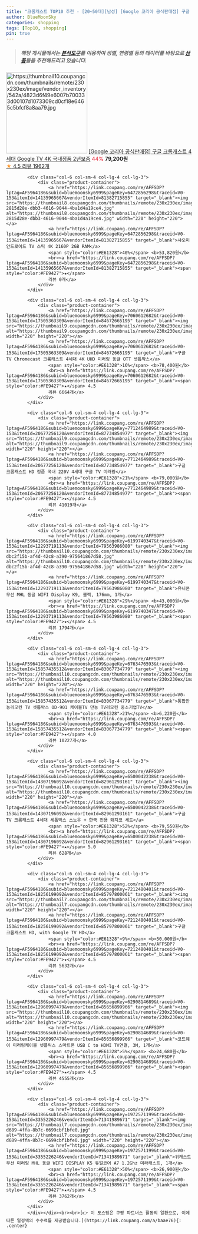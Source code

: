 ```yaml
---
title: "크롬캐스트 TOP10 추천 - [20~50대][남성] [Google 코리아 공식판매점] 구글 크롬캐스트 4세대 Google TV 4K 국내정품 2년보증"
author: BlueMoonSky
categories: shopping
tags: [Top10, shopping]
pin: true
---
```


> ##### 해당 게시물에서는 [**분석도구**](https://itemscout.io/)를 이용하여 **성별**, **연령별** 등의 데이터를 바탕으로 [**상품**](https://link.coupang.com/a/baae76)들을 추천해드리고 있습니다.
<div class="container"><div class="row">
            <div class="col-6 col-sm-4 col-lg-4 col-lg-3">
                <div class="product-container">
                    <a href="https://link.coupang.com/re/AFFSDP?lptag=AF5964186&subid=bluemoonsky6999&pageKey=7575413204&traceid=V0-153&itemId=19986904344&vendorItemId=87084980740" target="_blank"><img src="https://thumbnail10.coupangcdn.com/thumbnails/remote/230x230ex/image/vendor_inventory/542a/4823d6f49e6007b700333d00107d1073309cd0cf18e6465c5bfcf8a8aa79.jpg" alt="https://thumbnail10.coupangcdn.com/thumbnails/remote/230x230ex/image/vendor_inventory/542a/4823d6f49e6007b700333d00107d1073309cd0cf18e6465c5bfcf8a8aa79.jpg" width="220" height="220"></a>
                    <a href="https://link.coupang.com/re/AFFSDP?lptag=AF5964186&subid=bluemoonsky6999&pageKey=7575413204&traceid=V0-153&itemId=19986904344&vendorItemId=87084980740" target="_blank">[Google 코리아 공식판매점] 구글 크롬캐스트 4세대 Google TV 4K 국내정품 2년보증</a>
                    <span style="color:#E61328">44%</span> <b>79,200원</b>
                    <br><a href="https://link.coupang.com/re/AFFSDP?lptag=AF5964186&subid=bluemoonsky6999&pageKey=7575413204&traceid=V0-153&itemId=19986904344&vendorItemId=87084980740" target="_blank"><span style="color:#FE9427">★</span> 4.5
                    리뷰 1962개</a>
                </div>
            </div>
            
            <div class="col-6 col-sm-4 col-lg-4 col-lg-3">
                <div class="product-container">
                    <a href="https://link.coupang.com/re/AFFSDP?lptag=AF5964186&subid=bluemoonsky6999&pageKey=6472856298&traceid=V0-153&itemId=14135965667&vendorItemId=81382715855" target="_blank"><img src="https://thumbnail8.coupangcdn.com/thumbnails/remote/230x230ex/image/retail/images/9076909913854283-2815d28e-dbb3-4616-9044-4ba1d4a19ce4.jpg" alt="https://thumbnail8.coupangcdn.com/thumbnails/remote/230x230ex/image/retail/images/9076909913854283-2815d28e-dbb3-4616-9044-4ba1d4a19ce4.jpg" width="220" height="220"></a>
                    <a href="https://link.coupang.com/re/AFFSDP?lptag=AF5964186&subid=bluemoonsky6999&pageKey=6472856298&traceid=V0-153&itemId=14135965667&vendorItemId=81382715855" target="_blank">샤오미 안드로이드 TV 스틱 4K 2160P 2GB RAM</a>
                    <span style="color:#E61328">40%</span> <b>53,820원</b>
                    <br><a href="https://link.coupang.com/re/AFFSDP?lptag=AF5964186&subid=bluemoonsky6999&pageKey=6472856298&traceid=V0-153&itemId=14135965667&vendorItemId=81382715855" target="_blank"><span style="color:#FE9427">★</span> 
                    리뷰 0개</a>
                </div>
            </div>
            
            <div class="col-6 col-sm-4 col-lg-4 col-lg-3">
                <div class="product-container">
                    <a href="https://link.coupang.com/re/AFFSDP?lptag=AF5964186&subid=bluemoonsky6999&pageKey=7060612682&traceid=V0-153&itemId=17505363309&vendorItemId=84672665195" target="_blank"><img src="https://thumbnail9.coupangcdn.com/thumbnails/remote/230x230ex/image/vendor_inventory/8f52/7e0d48478a6608c7beb9e375c26b90691e94924fadcfa21b00d849f35ff2.jpg" alt="https://thumbnail9.coupangcdn.com/thumbnails/remote/230x230ex/image/vendor_inventory/8f52/7e0d48478a6608c7beb9e375c26b90691e94924fadcfa21b00d849f35ff2.jpg" width="220" height="220"></a>
                    <a href="https://link.coupang.com/re/AFFSDP?lptag=AF5964186&subid=bluemoonsky6999&pageKey=7060612682&traceid=V0-153&itemId=17505363309&vendorItemId=84672665195" target="_blank">구글 TV Chromecast 크롬캐스트 4세대 4K UHD 미러링 동글 OTT 셋톱박스</a>
                    <span style="color:#E61328">16%</span> <b>78,400원</b>
                    <br><a href="https://link.coupang.com/re/AFFSDP?lptag=AF5964186&subid=bluemoonsky6999&pageKey=7060612682&traceid=V0-153&itemId=17505363309&vendorItemId=84672665195" target="_blank"><span style="color:#FE9427">★</span> 4.5
                    리뷰 6664개</a>
                </div>
            </div>
            
            <div class="col-6 col-sm-4 col-lg-4 col-lg-3">
                <div class="product-container">
                    <a href="https://link.coupang.com/re/AFFSDP?lptag=AF5964186&subid=bluemoonsky6999&pageKey=7712464989&traceid=V0-153&itemId=20677256120&vendorItemId=87734854977" target="_blank"><img src="https://thumbnail9.coupangcdn.com/thumbnails/remote/230x230ex/image/vendor_inventory/df38/b066002d8818d7606d95e3aa0dca2c99bf470cc44cc027fba57e03642e82.jpg" alt="https://thumbnail9.coupangcdn.com/thumbnails/remote/230x230ex/image/vendor_inventory/df38/b066002d8818d7606d95e3aa0dca2c99bf470cc44cc027fba57e03642e82.jpg" width="220" height="220"></a>
                    <a href="https://link.coupang.com/re/AFFSDP?lptag=AF5964186&subid=bluemoonsky6999&pageKey=7712464989&traceid=V0-153&itemId=20677256120&vendorItemId=87734854977" target="_blank">구글 크롬캐스트 HD 정품 국내 220V 4세대 구글 TV 미러링</a>
                    <span style="color:#E61328">21%</span> <b>79,000원</b>
                    <br><a href="https://link.coupang.com/re/AFFSDP?lptag=AF5964186&subid=bluemoonsky6999&pageKey=7712464989&traceid=V0-153&itemId=20677256120&vendorItemId=87734854977" target="_blank"><span style="color:#FE9427">★</span> 4.5
                    리뷰 41019개</a>
                </div>
            </div>
            
            <div class="col-6 col-sm-4 col-lg-4 col-lg-3">
                <div class="product-container">
                    <a href="https://link.coupang.com/re/AFFSDP?lptag=AF5964186&subid=bluemoonsky6999&pageKey=6199740347&traceid=V0-153&itemId=12293719113&vendorItemId=79563986080" target="_blank"><img src="https://thumbnail10.coupangcdn.com/thumbnails/remote/230x230ex/image/retail/images/3827832368330131-dbc2f15b-af4d-42c8-a390-975641867d58.jpg" alt="https://thumbnail10.coupangcdn.com/thumbnails/remote/230x230ex/image/retail/images/3827832368330131-dbc2f15b-af4d-42c8-a390-975641867d58.jpg" width="220" height="220"></a>
                    <a href="https://link.coupang.com/re/AFFSDP?lptag=AF5964186&subid=bluemoonsky6999&pageKey=6199740347&traceid=V0-153&itemId=12293719113&vendorItemId=79563986080" target="_blank">유니콘 무선 MHL 동글 WIFI Display K9, 블랙, 176mm, 1개</a>
                    <span style="color:#E61328">29%</span> <b>43,000원</b>
                    <br><a href="https://link.coupang.com/re/AFFSDP?lptag=AF5964186&subid=bluemoonsky6999&pageKey=6199740347&traceid=V0-153&itemId=12293719113&vendorItemId=79563986080" target="_blank"><span style="color:#FE9427">★</span> 4.5
                    리뷰 1794개</a>
                </div>
            </div>
            
            <div class="col-6 col-sm-4 col-lg-4 col-lg-3">
                <div class="product-container">
                    <a href="https://link.coupang.com/re/AFFSDP?lptag=AF5964186&subid=bluemoonsky6999&pageKey=6763476593&traceid=V0-153&itemId=15857435512&vendorItemId=83067734779" target="_blank"><img src="https://thumbnail10.coupangcdn.com/thumbnails/remote/230x230ex/image/vendor_inventory/9333/078f4538a14f9f7071215151163a4c5f023bf48de94f0eb85cff8e6a9136.JPG" alt="https://thumbnail10.coupangcdn.com/thumbnails/remote/230x230ex/image/vendor_inventory/9333/078f4538a14f9f7071215151163a4c5f023bf48de94f0eb85cff8e6a9136.JPG" width="220" height="220"></a>
                    <a href="https://link.coupang.com/re/AFFSDP?lptag=AF5964186&subid=bluemoonsky6999&pageKey=6763476593&traceid=V0-153&itemId=15857435512&vendorItemId=83067734779" target="_blank">통합만능리모컨 TV 셋톱박스 OD-901 케이블TV 만능 TV리모컨 중소기업TV</a>
                    <span style="color:#E61328">21%</span> <b>6,220원</b>
                    <br><a href="https://link.coupang.com/re/AFFSDP?lptag=AF5964186&subid=bluemoonsky6999&pageKey=6763476593&traceid=V0-153&itemId=15857435512&vendorItemId=83067734779" target="_blank"><span style="color:#FE9427">★</span> 4.0
                    리뷰 10227개</a>
                </div>
            </div>
            
            <div class="col-6 col-sm-4 col-lg-4 col-lg-3">
                <div class="product-container">
                    <a href="https://link.coupang.com/re/AFFSDP?lptag=AF5964186&subid=bluemoonsky6999&pageKey=6500042238&traceid=V0-153&itemId=14307196092&vendorItemId=82961293161" target="_blank"><img src="https://thumbnail10.coupangcdn.com/thumbnails/remote/230x230ex/image/vendor_inventory/35b2/ef7379ca5237322d72f2817d3d8bcb4c6fd9d5dbadc6cc780f092ac316e1.jpg" alt="https://thumbnail10.coupangcdn.com/thumbnails/remote/230x230ex/image/vendor_inventory/35b2/ef7379ca5237322d72f2817d3d8bcb4c6fd9d5dbadc6cc780f092ac316e1.jpg" width="220" height="220"></a>
                    <a href="https://link.coupang.com/re/AFFSDP?lptag=AF5964186&subid=bluemoonsky6999&pageKey=6500042238&traceid=V0-153&itemId=14307196092&vendorItemId=82961293161" target="_blank">구글 TV 크롬캐스트 4세대 세톱박스 스노우 + 한국 전용 돼지코 세트</a>
                    <span style="color:#E61328">52%</span> <b>79,550원</b>
                    <br><a href="https://link.coupang.com/re/AFFSDP?lptag=AF5964186&subid=bluemoonsky6999&pageKey=6500042238&traceid=V0-153&itemId=14307196092&vendorItemId=82961293161" target="_blank"><span style="color:#FE9427">★</span> 5.0
                    리뷰 628개</a>
                </div>
            </div>
            
            <div class="col-6 col-sm-4 col-lg-4 col-lg-3">
                <div class="product-container">
                    <a href="https://link.coupang.com/re/AFFSDP?lptag=AF5964186&subid=bluemoonsky6999&pageKey=7212480401&traceid=V0-153&itemId=18256199092&vendorItemId=85797800061" target="_blank"><img src="https://thumbnail7.coupangcdn.com/thumbnails/remote/230x230ex/image/vendor_inventory/14ca/2decd63b01264792c395759ce5e0d4457dc6876b34a0454874d18b8501eb.jpg" alt="https://thumbnail7.coupangcdn.com/thumbnails/remote/230x230ex/image/vendor_inventory/14ca/2decd63b01264792c395759ce5e0d4457dc6876b34a0454874d18b8501eb.jpg" width="220" height="220"></a>
                    <a href="https://link.coupang.com/re/AFFSDP?lptag=AF5964186&subid=bluemoonsky6999&pageKey=7212480401&traceid=V0-153&itemId=18256199092&vendorItemId=85797800061" target="_blank">구글 크롬캐스트 HD, with Google TV HD</a>
                    <span style="color:#E61328">9%</span> <b>50,000원</b>
                    <br><a href="https://link.coupang.com/re/AFFSDP?lptag=AF5964186&subid=bluemoonsky6999&pageKey=7212480401&traceid=V0-153&itemId=18256199092&vendorItemId=85797800061" target="_blank"><span style="color:#FE9427">★</span> 4.5
                    리뷰 5632개</a>
                </div>
            </div>
            
            <div class="col-6 col-sm-4 col-lg-4 col-lg-3">
                <div class="product-container">
                    <a href="https://link.coupang.com/re/AFFSDP?lptag=AF5964186&subid=bluemoonsky6999&pageKey=6290814689&traceid=V0-153&itemId=12960997479&vendorItemId=85656899966" target="_blank"><img src="https://thumbnail10.coupangcdn.com/thumbnails/remote/230x230ex/image/vendor_inventory/1f6d/3eba53ada5699f27ed7b8799d806d89d397127e178e60259dc84039e8c52.png" alt="https://thumbnail10.coupangcdn.com/thumbnails/remote/230x230ex/image/vendor_inventory/1f6d/3eba53ada5699f27ed7b8799d806d89d397127e178e60259dc84039e8c52.png" width="220" height="220"></a>
                    <a href="https://link.coupang.com/re/AFFSDP?lptag=AF5964186&subid=bluemoonsky6999&pageKey=6290814689&traceid=V0-153&itemId=12960997479&vendorItemId=85656899966" target="_blank">코드웨이 미러링케이블 넷플릭스 스마트폰 USB C to HDMI TV연결, 3M, 1개</a>
                    <span style="color:#E61328">5%</span> <b>24,680원</b>
                    <br><a href="https://link.coupang.com/re/AFFSDP?lptag=AF5964186&subid=bluemoonsky6999&pageKey=6290814689&traceid=V0-153&itemId=12960997479&vendorItemId=85656899966" target="_blank"><span style="color:#FE9427">★</span> 4.5
                    리뷰 4555개</a>
                </div>
            </div>
            
            <div class="col-6 col-sm-4 col-lg-4 col-lg-3">
                <div class="product-container">
                    <a href="https://link.coupang.com/re/AFFSDP?lptag=AF5964186&subid=bluemoonsky6999&pageKey=1972571199&traceid=V0-153&itemId=3355226246&vendorItemId=71341989671" target="_blank"><img src="https://thumbnail7.coupangcdn.com/thumbnails/remote/230x230ex/image/retail/images/2020/08/10/18/9/e7b97338-d689-4ffa-8b7c-6699cbf1bfe0.jpg" alt="https://thumbnail7.coupangcdn.com/thumbnails/remote/230x230ex/image/retail/images/2020/08/10/18/9/e7b97338-d689-4ffa-8b7c-6699cbf1bfe0.jpg" width="220" height="220"></a>
                    <a href="https://link.coupang.com/re/AFFSDP?lptag=AF5964186&subid=bluemoonsky6999&pageKey=1972571199&traceid=V0-153&itemId=3355226246&vendorItemId=71341989671" target="_blank">위캐스트 무선 미러링 MHL 동글 WIFI DISPLAY K5 듀얼코어 A7 1.2Ghz 미라캐스트, 1개</a>
                    <span style="color:#E61328">50%</span> <b>26,900원</b>
                    <br><a href="https://link.coupang.com/re/AFFSDP?lptag=AF5964186&subid=bluemoonsky6999&pageKey=1972571199&traceid=V0-153&itemId=3355226246&vendorItemId=71341989671" target="_blank"><span style="color:#FE9427">★</span> 4.5
                    리뷰 3762개</a>
                </div>
            </div>
            </div></div><br><br>[👉 이 포스팅은 쿠팡 파트너스 활동의 일환으로, 이에 따른 일정액의 수수료를 제공받습니다.](https://link.coupang.com/a/baae76){: .center}